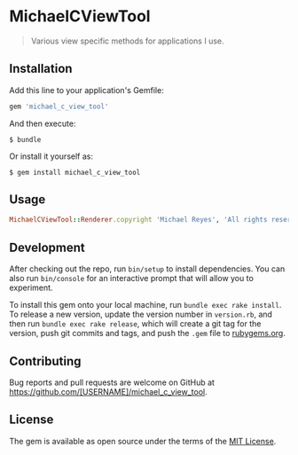 # MichaelCViewTool

> Various view specific methods for applications I use.

## Installation

Add this line to your application's Gemfile:

```ruby
gem 'michael_c_view_tool'
```

And then execute:

    $ bundle

Or install it yourself as:

    $ gem install michael_c_view_tool

## Usage

```ruby
MichaelCViewTool::Renderer.copyright 'Michael Reyes', 'All rights reserved'
```

## Development

After checking out the repo, run `bin/setup` to install dependencies. You can also run `bin/console` for an interactive prompt that will allow you to experiment.

To install this gem onto your local machine, run `bundle exec rake install`. To release a new version, update the version number in `version.rb`, and then run `bundle exec rake release`, which will create a git tag for the version, push git commits and tags, and push the `.gem` file to [rubygems.org](https://rubygems.org).

## Contributing

Bug reports and pull requests are welcome on GitHub at https://github.com/[USERNAME]/michael_c_view_tool.


## License

The gem is available as open source under the terms of the [MIT License](http://opensource.org/licenses/MIT).

